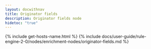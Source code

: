 ```yaml
---
layout: docwithnav
title: Originator fields
description: Originator fields node
hidetoc: "true"
---
```


{% include get-hosts-name.html %}
{% include docs/user-guide/rule-engine-2-0/nodes/enrichment-nodes/originator-fields.md %}
